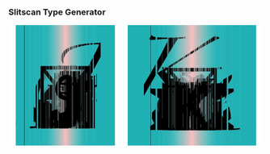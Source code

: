 ### Slitscan Type Generator

![ ](https://github.com/anonlethal-jerk/talk-or-learn-when-jaded/blob/master/Illustrator/Slitscan%20Type%20Generator/J_K-output_example.jpg)
